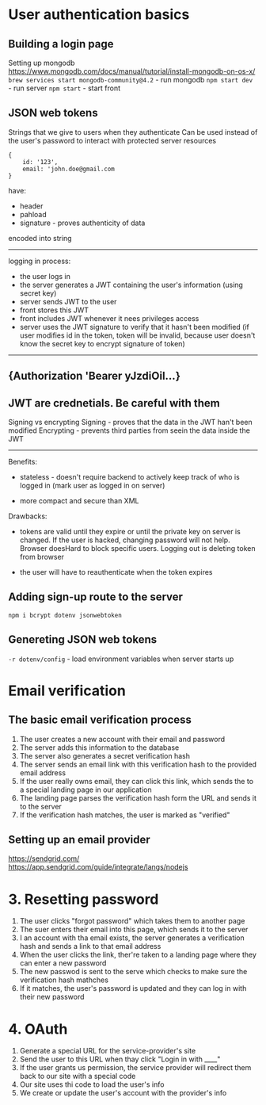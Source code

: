 # User authentication basics

## Building a login page

Setting up mongodb
https://www.mongodb.com/docs/manual/tutorial/install-mongodb-on-os-x/
`brew services start mongodb-community@4.2` - run mongodb
`npm start dev` - run server
`npm start` - start front

## JSON web tokens

Strings that we give to users when they authenticate
Can be used instead of the user's password to interact with protected server resources

```
{
	id: '123',
	email: 'john.doe@gmail.com
}
```

have:

- header
- pahload
- signature - proves authenticity of data

encoded into string

---

logging in process:

- the user logs in
- the server generates a JWT containing the user's information (using secret key)
- server sends JWT to the user
- front stores this JWT
- front includes JWT whenever it nees privileges access
- server uses the JWT signature to verify that it hasn't been modified (if user modifies id in the token, token will be invalid, because user doesn't know the secret key to encrypt signature of token)

---

## {Authorization 'Bearer yJzdiOil...}

## JWT are crednetials. Be careful with them

Signing vs encrypting
Signing - proves that the data in the JWT han't been modified
Encrypting - prevents third parties from seein the data inside the JWT

---

Benefits:

- stateless - doesn't require backend to actively keep track of who is logged in (mark user as logged in on server)

- more compact and secure than XML

Drawbacks:

- tokens are valid until they expire or until the private key on server is changed. If the user is hacked, changing password will not help.
  Browser doesHard to block specific users. Logging out is deleting token from browser

- the user will have to reauthenticate when the token expires

## Adding sign-up route to the server

`npm i bcrypt dotenv jsonwebtoken`

## Genereting JSON web tokens

`-r dotenv/config` - load environment variables when server starts up

# Email verification

## The basic email verification process

1. The user creates a new account with their email and password
2. The server adds this information to the database
3. The server also generates a secret verification hash
4. The server sends an email link with this verification hash to the provided email address
5. If the user really owns email, they can click this link, which sends the to a special landing page in our application
6. The landing page parses the verification hash form the URL and sends it to the server
7. If the verification hash matches, the user is marked as "verified"

## Setting up an email provider

https://sendgrid.com/
https://app.sendgrid.com/guide/integrate/langs/nodejs

# 3. Resetting password

1. The user clicks "forgot password" which takes them to another page
2. The suer enters their email into this page, which sends it to the server
3. I an account with tha email exists, the server generates a verification hash and sends a link to that email address
4. When the user clicks the link, ther're taken to a landing page where they can enter a new password
5. The new passwod is sent to the serve which checks to make sure the verification hash mathches
6. If it matches, the user's password is updated and they can log in with their new password

# 4. OAuth

1. Generate a special URL for the service-provider's site
2. Send the user to this URL when thay click "Login in with \_\_\_\_"
3. If the user grants us permission, the service provider will redirect them back to our site with a special code
4. Our site uses thi code to load the user's info
5. We create or update the user's account with the provider's info
